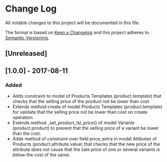# Change Log
All notable changes to this project will be documented in this file.

The format is based on [Keep a Changelog](http://keepachangelog.com/)
and this project adheres to [Semantic Versioning](http://semver.org/).

## [Unreleased]

## [1.0.0] - 2017-08-11
### Added
- Adds constraint to model of Products Templates (product.template) that checks that the selling price of the product not be lower than cost.
- Extends method create of model Products Templates (product.template) for validate that the selling price not be lower than cost on create operation.
- Extends method _set_product_lst_price() of model Variants (product.product) to prevent that the selling price of a variant be lower than the cost.
- Adds method of constraint over field price_extra in model Attibutes of Products (product.attribute.value) that checks that the new price of the attribute does not cause that the sale price of one or several variants is below the cost of the same.
